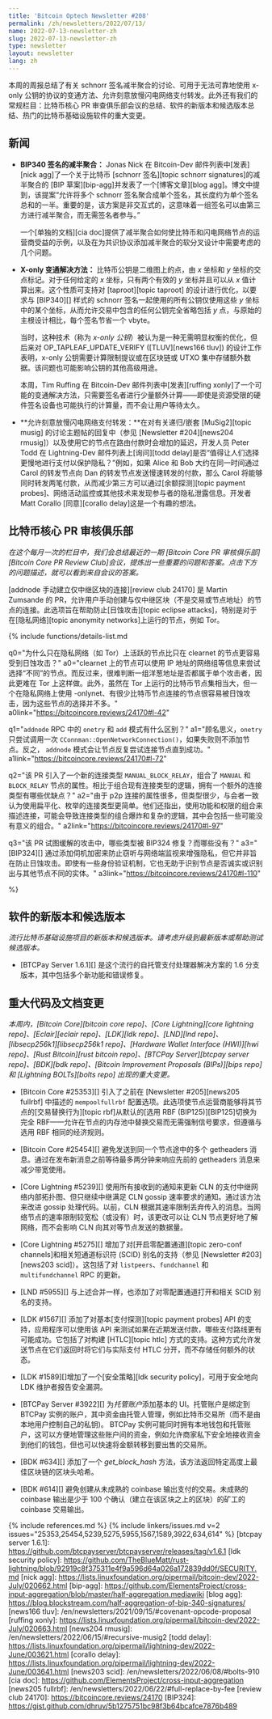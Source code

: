 ```yaml
---
title: 'Bitcoin Optech Newsletter #208'
permalink: /zh/newsletters/2022/07/13/
name: 2022-07-13-newsletter-zh
slug: 2022-07-13-newsletter-zh
type: newsletter
layout: newsletter
lang: zh
---
```


本周的周报总结了有关 schnorr 签名减半聚合的讨论、可用于无法可靠地使用 x-only 公钥的协议的变通方法、允许刻意放慢闪电网络支付转发。此外还有我们的常规栏目：比特币核心 PR 审查俱乐部会议的总结、软件的新版本和候选版本总结、热门的比特币基础设施软件的重大变更。

## 新闻

- **BIP340 签名的减半聚合：** Jonas Nick 在 Bitcoin-Dev 邮件列表中[发表][nick agg]了一个关于比特币 [schnorr 签名][topic schnorr signatures]的减半聚合的 [BIP 草案][bip-agg]并发表了一个[博客文章][blog agg]。博文中提到，该提案“允许将多个 schnorr 签名聚合成单个签名，其长度约为单个签名总和的一半。重要的是，该方案是非交互式的，这意味着一组签名可以由第三方进行减半聚合，而无需签名者参与。”

    一个[单独的文档][cia doc]提供了减半聚合如何使比特币和闪电网络节点的运营商受益的示例，以及在为共识协议添加减半聚合的软分叉设计中需要考虑的几个问题。

- **X-only 变通解决方法：** 比特币公钥是二维图上的点，由 *x* 坐标和 *y* 坐标的交点标记。对于任何给定的 *x* 坐标，只有两个有效的 *y* 坐标并且可以从 *x* 值计算出来。这个性质可支持对 [taproot][topic taproot] 的设计进行优化，以要求与 [BIP340][] 样式的 schnorr 签名一起使用的所有公钥仅使用这些 *y* 坐标中的某个坐标，从而允许交易中包含的任何公钥完全省略包括 *y* 点，与原始的主根设计相比，每个签名节省一个 vbyte。

    当时，这种技术（称为 *x-only 公钥*）被认为是一种无需明显权衡的优化，但后来对 OP_TAPLEAF_UPDATE_VERIFY ([TLUV][news166 tluv]) 的设计工作表明，x-only 公钥需要计算限制提议或在区块链或 UTXO 集中存储额外数据。该问题也可能影响公钥的其他高级用途。

    本周，Tim Ruffing 在 Bitcoin-Dev 邮件列表中[发表][ruffing xonly]了一个可能的变通解决方法，只需要签名者进行少量额外计算——即使是资源受限的硬件签名设备也可能执行的计算量，而不会让用户等待太久。

- **<!--allowing-deliberately-slow-ln-payment-forwarding-->允许刻意放慢闪电网络支付转发：**在对有关递归/嵌套 [MuSig2][topic musig] 的讨论主题帖的回复中（参见 [Newsletter #204][news204 rmusig]）以及使用它的节点在路由付款时会增加的延迟，开发人员 Peter Todd 在 Lightning-Dev 邮件列表上[询问][todd delay]是否“值得让人们选择更慢地进行支付以保护隐私？”例如，如果 Alice 和 Bob 大约在同一时间通过 Carol 的转发节点向 Dan 的转发节点发送慢速转发的付款，那么 Carol 将能够同时转发两笔付款，从而减少第三方可以通过[余额探测][topic payment probes]、网络活动监控或其他技术来发现参与者的隐私泄露信息。开发者 Matt Corallo [同意][corallo delay]这是一个有趣的想法。

## 比特币核心 PR 审核俱乐部

*在这个每月一次的栏目中，我们会总结最近的一期 [Bitcoin Core PR 审核俱乐部][Bitcoin Core PR Review Club]会议，提炼出一些重要的问题和答案。点击下方的问题描述，就可以看到来自会议的答案。*

[addnode 手动建立仅中继区块的连接][review club 24170] 是 Martin Zumsande 的 PR，允许用户手动创建与仅中继区块（不是交易或节点地址）的节点的连接。此选项旨在帮助防止[日蚀攻击][topic eclipse attacks]，特别是对于在[隐私网络][topic anonymity networks]上运行的节点，例如 Tor。

{% include functions/details-list.md

  q0="<!--why-could-peers-that-are-only-active-on-privacy-networks-such-as-tor-be-more-susceptible-to-eclipse-attacks-compared-to-clearnet-only-peers-->为什么只在隐私网络（如 Tor）上活跃的节点比只在 clearnet 的节点更容易受到日蚀攻击？"
  a0="clearnet 上的节点可以使用 IP 地址的网络组等信息来尝试选择“不同”的节点。而反过来，很难判断一组洋葱地址是否都属于单个攻击者，因此更难在 Tor 上这样做。此外，虽然在 Tor 上运行的比特币节点集相当大，但一个在隐私网络上使用 -onlynet、有很少比特币节点连接的节点很容易被日蚀攻击，因为这些节点的选择并不多。"
  a0link="https://bitcoincore.reviews/24170#l-42"

  q1="<!--what-is-the-difference-between-the-onetry-and-add-modes-in-the-addnode-rpc-->`addnode` RPC 中的 `onetry` 和 `add` 模式有什么区别？"
  a1="顾名思义，`onetry` 只尝试调用一次 `CConnman::OpenNetworkConnection()`，如果失败则不添加节点。反之， `addnode` 模式会让节点反复尝试连接节点直到成功。"
  a1link="https://bitcoincore.reviews/24170#l-72"

  q2="<!--the-pr-introduces-a-new-connection-type-manual-block-relay-that-combines-the-properties-of-manual-and-block-relay-peers-what-are-the-advantages-and-disadvantages-of-having-an-extra-connection-type-as-opposed-to-combining-the-logic-of-the-existing-ones-->该 PR 引入了一个新的连接类型 `MANUAL_BLOCK_RELAY`，组合了 `MANUAL` 和 `BLOCK_RELAY` 节点的属性。相比于组合现有连接类型的逻辑，拥有一个额外的连接类型有哪些优缺点？"
  a2="由于 p2p 连接的属性很多，但类型很少，与会者一致认为使用扁平化、枚举的连接类型更简单。他们还指出，使用功能和权限的组合来描述连接，可能会导致连接类型的组合爆炸和复杂的逻辑，其中会包括一些可能没有意义的组合。"
  a2link="https://bitcoincore.reviews/24170#l-97"

  q3="<!--what-types-of-attacks-that-this-pr-tries-to-mitigate-are-fixed-by-bip324-which-ones-aren-t-->该 PR 试图缓解的攻击中，哪些类型被 BIP324 修复？而哪些没有？"
  a3="[BIP324][] 通过添加伺机加密来防止窃听与网络端监视来增强隐私，但它并非旨在防止日蚀攻击。即使有一些身份验证机制，它也无助于识别节点是否诚实或识别出与其他节点不同的实体。"
  a3link="https://bitcoincore.reviews/24170#l-110"

%}

## 软件的新版本和候选版本

*流行比特币基础设施项目的新版本和候选版本。请考虑升级到最新版本或帮助测试候选版本。*

- [BTCPay Server 1.6.1][] 是这个流行的自托管支付处理器解决方案的 1.6 分支版本，其中包括多个新功能和错误修复。

## 重大代码及文档变更

*本周内，[Bitcoin Core][bitcoin core repo]、[Core Lightning][core lightning repo]、[Eclair][eclair repo]、[LDK][ldk repo]、[LND][lnd repo]、[libsecp256k1][libsecp256k1 repo]、[Hardware Wallet Interface (HWI)][hwi repo]、[Rust Bitcoin][rust bitcoin repo]、[BTCPay Server][btcpay server repo]、[BDK][bdk repo]、[Bitcoin Improvement Proposals (BIPs)][bips repo] 和 [Lightning BOLTs][bolts repo] 出现的重大变更。*

- [Bitcoin Core #25353][] 引入了之前在 [Newsletter #205][news205 fullrbf] 中描述的 `mempoolfullrbf` 配置选项。此选项使节点运营商能够将其节点的[交易替换行为][topic rbf]从默认的[选用 RBF (BIP125)][BIP125]切换为完全 RBF——允许在节点的内存池中替换交易而无需强制信号要求，但遵循与选用 RBF 相同的经济规则。

- [Bitcoin Core #25454][] 避免发送到同一个节点途中的多个 getheaders 消息。通过在发布新消息之前等待最多两分钟来响应先前的 getheaders 消息来减少带宽使用。

- [Core Lightning #5239][] 使用所有接收到的通知来更新 CLN 的支付中继网络内部拓扑图、但只继续中继满足 CLN gossip 速率要求的通知。通过该方法来改进 gossip 处理代码。以前，CLN 根据其速率限制丢弃传入的消息。当网络节点的速率限制较宽松（或没有）时，该更改可以让 CLN 节点更好地了解网络，而不会影响 CLN 向其对等节点发送的数据量。

- [Core Lightning #5275][] 增加了对[开启零配置通道][topic zero-conf channels]和相关短通道标识符 (SCID) 别名的支持（参见 [Newsletter #203][news203 scid]）。这包括了对 `listpeers`、`fundchannel` 和 `multifundchannel` RPC 的更新。

- [LND #5955][] 与上述合并一样，也添加了对零配置通道打开和相关 SCID 别名的支持。

- [LDK #1567][] 添加了对基本[支付探测][topic payment probes] API 的支持，应用程序可以使用该 API 来测试如果在近期发送付款，哪些支付路线更有可能成功。它包括了对构建 [HTLC][topic htlc] 方式的支持。这种方式允许发送节点在它们返回时将它们与实际支付 HTLC 分开，而不存储任何额外的状态。

- [LDK #1589][]增加了一个[安全策略][ldk security policy]，可用于安全地向 LDK 维护者报告安全漏洞。

- [BTCPay Server #3922][] 为*托管账户*添加基本的 UI。托管账户是绑定到 BTCPay 实例的账户，其中资金由托管人管理，例如比特币交易所（而不是由本地用户控制自己的私钥)。 BTCPay 实例可能同时拥有本地钱包和托管账户，这可以方便地管理这些账户间的资金，例如允许商家私下安全地接收资金到他们的钱包，但也可以快速将金额转移到要出售的交易所。

- [BDK #634][] 添加了一个 *get_block_hash* 方法，该方法返回特定高度上最佳区块链的区块头哈希。

- [BDK #614][] 避免创建从未成熟的 coinbase 输出支付的交易。未成熟的 coinbase 输出是少于 100 个确认（建立在该区块之上的区块）的矿工的 coinbase 交易输出。

{% include references.md %}
{% include linkers/issues.md v=2 issues="25353,25454,5239,5275,5955,1567,1589,3922,634,614" %}
[btcpay server 1.6.1]: https://github.com/btcpayserver/btcpayserver/releases/tag/v1.6.1
[ldk security policy]: https://github.com/TheBlueMatt/rust-lightning/blob/92919c8f375311e4f9a596d64a026a172839dd0f/SECURITY.md
[nick agg]: https://lists.linuxfoundation.org/pipermail/bitcoin-dev/2022-July/020662.html
[bip-agg]: https://github.com/ElementsProject/cross-input-aggregation/blob/master/half-aggregation.mediawiki
[blog agg]: https://blog.blockstream.com/half-aggregation-of-bip-340-signatures/
[news166 tluv]: /en/newsletters/2021/09/15/#covenant-opcode-proposal
[ruffing xonly]: https://lists.linuxfoundation.org/pipermail/bitcoin-dev/2022-July/020663.html
[news204 rmusig]: /en/newsletters/2022/06/15/#recursive-musig2
[todd delay]: https://lists.linuxfoundation.org/pipermail/lightning-dev/2022-June/003621.html
[corallo delay]: https://lists.linuxfoundation.org/pipermail/lightning-dev/2022-June/003641.html
[news203 scid]: /en/newsletters/2022/06/08/#bolts-910
[cia doc]: https://github.com/ElementsProject/cross-input-aggregation
[news205 fullrbf]: /en/newsletters/2022/06/22/#full-replace-by-fee
[review club 24170]: https://bitcoincore.reviews/24170
[BIP324]: https://gist.github.com/dhruv/5b1275751bc98f3b64bcafce7876b489
